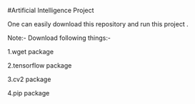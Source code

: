 #Artificial Intelligence Project

One can easily download this repository and run this project . 

Note:-
Download following things:-

1.wget package

2.tensorflow package

3.cv2 package 

4.pip package

